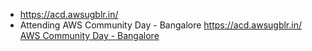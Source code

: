 - https://acd.awsugblr.in/
- Attending AWS Community Day - Bangalore https://acd.awsugblr.in/ [AWS Community Day - Bangalore](https://acd.awsugblr.in/)